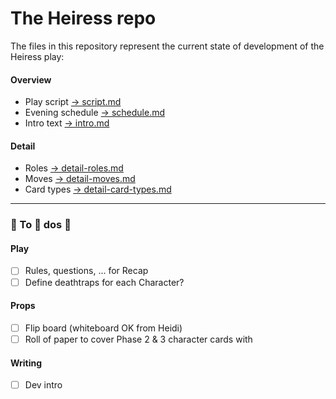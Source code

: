 # The Heiress repo

The files in this repository represent the current state of development of the Heiress play:

#### Overview
- Play script [→ script.md](script.md)
- Evening schedule [→ schedule.md](schedule.md)
- Intro text [→ intro.md](intro.md)

#### Detail
- Roles [→ detail-roles.md](detail-roles.md)
- Moves [→ detail-moves.md](detail-moves.md)
- Card types [→ detail-card-types.md](detail-card-types.md)

---

### 🚧 To 🚧 dos 🚧

#### Play
- [ ] Rules, questions, ... for Recap
- [ ] Define deathtraps for each Character?

#### Props
- [ ] Flip board (whiteboard OK from Heidi)
- [ ] Roll of paper to cover Phase 2 & 3 character cards with

#### Writing
- [ ] Dev intro
